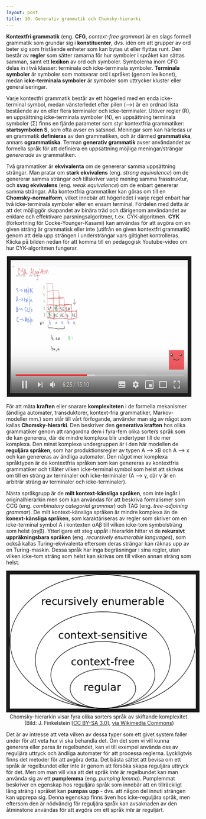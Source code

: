 ```yaml
---
layout: post
title: 10. Generativ grammatik och Chomsky-hierarki
---
```


**Kontextfri grammatik** (eng. **CFG**, *context-free grammar*) är en slags formell grammatik som grundar sig i **konstituenter**, dvs. idén om att grupper av ord beter sig som fristående enheter som kan bytas ut eller flyttas runt. Den består av **regler** som sätter ramarna för hur symboler i språket kan sättas samman, samt ett **lexikon** av ord och symboler. Symbolerna inom CFG delas in i två klasser: terminala och icke-terminala symboler. **Terminala symboler** är symboler som motsvarar ord i språket (genom lexikonet), medan **icke-terminala symboler** är symboler som uttrycker kluster eller generaliseringar.

Varje kontextfri grammatik består av ett högerled med en enda icke-terminal symbol, medan vänsterledet efter pilen (-->) är en ordnad lista bestående av en eller flera terminaler och icke-terminaler. Utöver regler (R), en uppsättning icke-terminala symboler (N), en uppsättning terminala symboler (Σ) finns en fjärde parameter som styr kontextfria grammatiker: **startsymbolen S**, som ofta avser en satsnod. Meningar som kan härledas ur en grammatik **definieras** av den grammatiken, och är därmed **grammatiska**, annars **ogrammatiska**. Terman **generativ grammatik** avser användandet av formella språk för att definiera en uppsättning möjliga meningar/strängar *genererade* av grammatiken. 

Två grammatiker är **ekvivalenta** om de genererar samma uppsättning strängar. Man pratar om **stark ekvivalens** (eng. *strong equivalence*) om de genererar samma strängar *och* tillskriver varje mening samma frasstruktur,  och **svag ekvivalens** (eng. *weak equivalence*) om de enbart genererar samma strängar. Alla kontextfria grammatiker kan göras om till en **Chomsky-normalform**, vilket innebär att högerledet i varje regel enbart har två icke-terminala symboler eller en ensam terminal. Fördelen med detta är att det möjliggör skapandet av binära träd och därigenom användandet av enklare och effektivare parsningsalgoritmer, t.ex. CYK-algoritmen. **CYK** (förkortning för Cocke-Younger-Kasami) kan användas för att avgöra om en given sträng är grammatisk eller inte (utifrån en given kontextfri grammatik) genom att dela upp strängen i understrängar vars giltighet kontrolleras. Klicka på bilden nedan för att komma till en pedagogisk Youtube-video om hur CYK-algoritmen fungerar.

<p align="center">
<a href="https://www.youtube.com/watch?v=VTH1k-xiswM" target="_blank"><img src="/images/cyk.PNG" 
alt="CYK-algoritmen" width="480" height="360" border="10" /></a></p>   

För att mäta **kraften** eller snarare **komplexiteten** i de formella mekanismer (ändliga automater, transduktorer, kontext-fria grammatiker, Markov-modeller mm.) som står till vårt förfogande, använder man sig av något som kallas **Chomsky-hierarki**. Den beskriver den **generativa kraften** hos olika grammatiker genom att rangordna dem i fyra-fem olika sorters språk som de kan generera, där de mindre komplexa blir undertyper till de mer komplexa. Den minst komplexa undergruppen är i den här modellen de **reguljära språken**, som har produktionsregler av typen A --> xB och A --> x och kan genereras av ändliga automater. Den något mer komplexa språktypen är de kontextfria språken som kan genereras av kontextfria grammatiker och tillåter vilken icke-terminal symbol som helst att skrivas om till en sträng av terminaler och icke-terminaler (A --> γ, där γ är en arbiträr sträng av terminaler och icke-terminaler). 

Nästa språkgrupp är de **milt kontext-känsliga språken**, som inte ingår i originalhierarkin men som kan användas för att beskriva formalismer som CCG (eng. *combinatory categorial grammar*) och TAG (eng. *tree-adjoining grammar*). De milt kontext-känsliga språken är mindre komplexa än de **konext-känsliga språken**, som karaktäriseras av regler som skriver om en icke-terminal symbol A i kontexten αAβ till vilken icke-tom symbolsträng som helst (αγβ). Ytterligare ett steg uppåt i hierarkin hittar vi de **rekursivt uppräkningsbara språken** (eng. *recursively enumerable languages*), som också kallas Turing-ekvivalenta eftersom deras strängar kan räknas upp av en Turing-maskin. Dessa språk har inga begräsningar i sina regler, utan vilken icke-tom sträng som helst kan skrivas om till vilken annan sträng som helst.

<p align="center">
<img src="/images/chomskyhierarki.png" alt="Chomsky-hierarki" width="512" border="10" /> <br>
Chomsky-hierarkin visar fyra olika sorters språk av skiftande komplexitet. (Bild: J. Finkelstein [<a href="https://creativecommons.org/licenses/by-sa/3.0">CC BY-SA 3.0</a>], <a href="https://commons.wikimedia.org/wiki/File:Chomsky-hierarchy.svg">via Wikimedia Commons</a>)</p>

Det är av intresse att veta vilken av dessa typer som ett givet system faller under för att veta hur vi ska behandla det. Om det som vi vill kunna generera eller parsa är regelbundet, kan vi till exempel använda oss av reguljära uttryck och ändliga automater för att processa reglerna. Lyckligtvis finns det metoder för att avgöra detta. Det bästa sättet att bevisa om ett språk är regelbundet eller inte är genom att försöka skapa reguljära uttryck för det. Men om man vill visa att det språk *inte* är regelbundet kan man använda sig av ett **pumplemma** (eng. *pumping lemma*). Pumplemmat beskriver en egenskap hos reguljära språk som innebär att en tillräckligt lång sträng i språket kan **pumpas upp** - dvs. att någon del innuti strängen kan upprepa sig. Denna egenskap finns även hos icke-reguljära språk, men eftersom den är nödvändig för reguljära språk kan avsaknaden av den åtminstone användas för att avgöra om ett språk *inte* är reguljärt.
